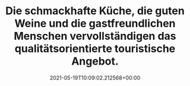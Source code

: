 ---
date: '2021-05-19T10:09:02.212568+00:00'
found_at: '2014-12-10'
found_url: https://www.visitportugal.com/de/sobre-portugal/biportugal
title: Die schmackhafte Küche, die guten Weine und die gastfreundlichen Menschen vervollständigen
  das qualitätsorientierte touristische Angebot.
---